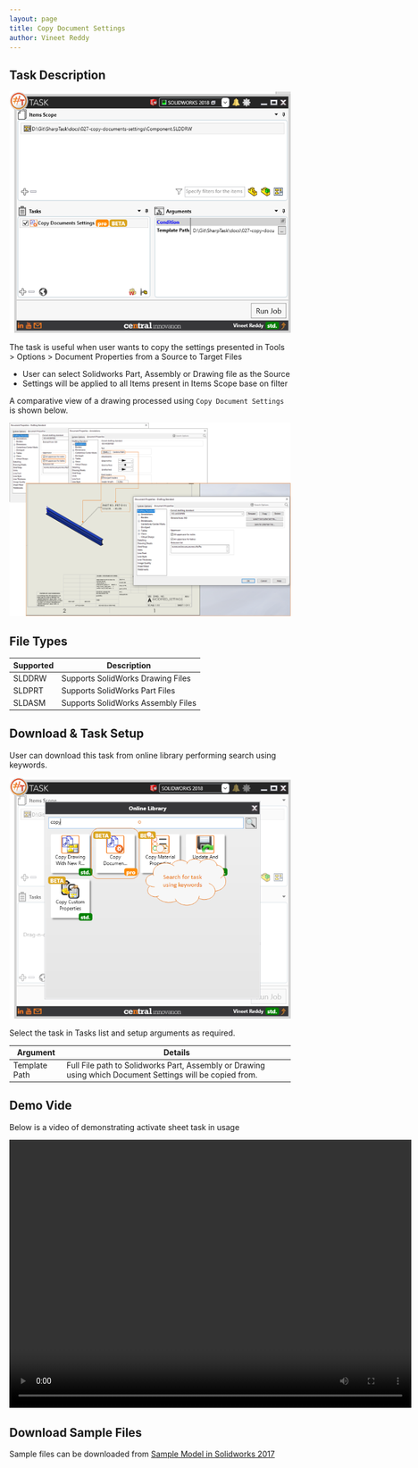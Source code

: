 ```yaml
---
layout: page
title: Copy Document Settings
author: Vineet Reddy
---
```


## Task Description

![Copy Document Settings](027_copy_documents_settings_001.png "Copy Document Settings")

The task is useful when user wants to copy the settings presented in Tools > Options > Document Properties from a Source to Target Files
 - User can select Solidworks Part, Assembly or Drawing file as the Source
 - Settings will be applied to all Items present in Items Scope base on filter


A comparative view of a drawing processed using `Copy Document Settings`  is shown below.

![Comparison](027_copy_documents_settings_002.png "Document Settings Copied from one drawing to another")

## File Types

| Supported | Description |
| --- | --- |
| SLDDRW | Supports SolidWorks Drawing Files |
| SLDPRT | Supports SolidWorks Part Files |
| SLDASM | Supports SolidWorks Assembly Files |


## Download & Task Setup

User can download this task from online library performing search using keywords.

![Keyword Search](027_copy_documents_settings_003.png "Search Online Library using Keywords")

Select the task in Tasks list and setup arguments as required.

| Argument | Details |
| --- | --- |
| Template Path | Full File path to Solidworks Part, Assembly or Drawing using which Document Settings will be copied from. |

## Demo Vide

Below is a video of demonstrating activate sheet task in usage

<video width="720" height="480" controls>
  <source src="002_ActivateSheet.swf" type="video/mp4">
</video>


## Download Sample Files

Sample files can be downloaded from 
[Sample Model in Solidworks 2017](027-settings.zip)